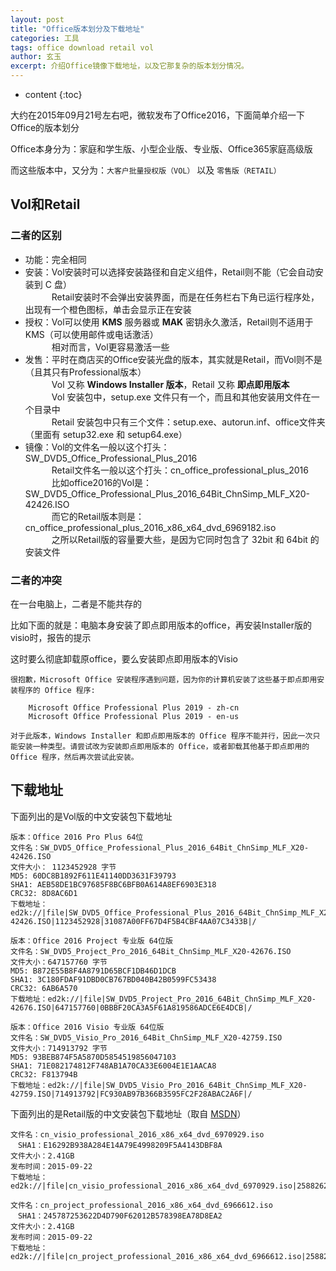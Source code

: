```yaml
---
layout: post
title: "Office版本划分及下载地址"
categories: 工具
tags: office download retail vol
author: 玄玉
excerpt: 介绍Office镜像下载地址，以及它那复杂的版本划分情况。
---
```


* content
{:toc}


大约在2015年09月21号左右吧，微软发布了Office2016，下面简单介绍一下Office的版本划分

Office本身分为：家庭和学生版、小型企业版、专业版、Office365家庭高级版

而这些版本中，又分为：`大客户批量授权版（VOL）` 以及 `零售版（RETAIL）`

## Vol和Retail

### 二者的区别

* 功能：完全相同
* 安装：Vol安装时可以选择安装路径和自定义组件，Retail则不能（它会自动安装到 C 盘）<br/>
　　　Retail安装时不会弹出安装界面，而是在任务栏右下角已运行程序处，出现有一个橙色图标，单击会显示正在安装
* 授权：Vol可以使用 **KMS** 服务器或 **MAK** 密钥永久激活，Retail则不适用于KMS（可以使用邮件或电话激活）<br/>
　　　相对而言，Vol更容易激活一些
* 发售：平时在商店买的Office安装光盘的版本，其实就是Retail，而Vol则不是（且其只有Professional版本）<br/>
　　　Vol 又称 **Windows Installer 版本**，Retail 又称 **即点即用版本**<br/>
　　　Vol 安装包中，setup.exe 文件只有一个，而且和其他安装用文件在一个目录中<br/>
　　　Retail 安装包中只有三个文件：setup.exe、autorun.inf、office文件夹（里面有 setup32.exe 和 setup64.exe）
* 镜像：Vol的文件名一般以这个打头：SW_DVD5_Office_Professional_Plus_2016<br/>
　　　Retail文件名一般以这个打头：cn_office_professional_plus_2016<br/>
　　　比如office2016的Vol是：SW_DVD5_Office_Professional_Plus_2016_64Bit_ChnSimp_MLF_X20-42426.ISO<br/>
　　　而它的Retail版本则是：cn_office_professional_plus_2016_x86_x64_dvd_6969182.iso<br/>
　　　之所以Retail版的容量要大些，是因为它同时包含了 32bit 和 64bit 的安装文件

### 二者的冲突

在一台电脑上，二者是不能共存的

比如下面的就是：电脑本身安装了即点即用版本的office，再安装Installer版的visio时，报告的提示

这时要么彻底卸载原office，要么安装即点即用版本的Visio

```
很抱歉，Microsoft Office 安装程序遇到问题，因为你的计算机安装了这些基于即点即用安装程序的 Office 程序:

    Microsoft Office Professional Plus 2019 - zh-cn
    Microsoft Office Professional Plus 2019 - en-us

对于此版本，Windows Installer 和即点即用版本的 Office 程序不能并行，因此一次只能安装一种类型。请尝试改为安装即点即用版本的 Office，或者卸载其他基于即点即用的 Office 程序，然后再次尝试此安装。
```

## 下载地址

下面列出的是Vol版的中文安装包下载地址

```
版本：Office 2016 Pro Plus 64位
文件名：SW_DVD5_Office_Professional_Plus_2016_64Bit_ChnSimp_MLF_X20-42426.ISO
文件大小： 1123452928 字节
MD5: 60DC8B1892F611E41140DD3631F39793
SHA1: AEB58DE1BC97685F8BC6BFB0A614A8EF6903E318
CRC32: 8D8AC6D1
下载地址：ed2k://|file|SW_DVD5_Office_Professional_Plus_2016_64Bit_ChnSimp_MLF_X20-42426.ISO|1123452928|31087A00FF67D4F5B4CBF4AA07C3433B|/
```

```
版本：Office 2016 Project 专业版 64位版
文件名：SW_DVD5_Project_Pro_2016_64Bit_ChnSimp_MLF_X20-42676.ISO
文件大小：647157760 字节
MD5: B872E55B8F4A8791D65BCF1DB46D1DCB
SHA1: 3C180FDAF91DBD0CB767BD040B42B0599FC53438
CRC32: 6AB6A570
下载地址：ed2k://|file|SW_DVD5_Project_Pro_2016_64Bit_ChnSimp_MLF_X20-42676.ISO|647157760|0BBBF20CA3A5F61A819586ADCE6E4DCB|/
```

```
版本：Office 2016 Visio 专业版 64位版
文件名：SW_DVD5_Visio_Pro_2016_64Bit_ChnSimp_MLF_X20-42759.ISO
文件大小：714913792 字节
MD5: 93BEB874F5A5870D5854519856047103
SHA1: 71E082174812F748AB1A70CA33E6004E1E1AACA8
CRC32: F813794B
下载地址：ed2k://|file|SW_DVD5_Visio_Pro_2016_64Bit_ChnSimp_MLF_X20-42759.ISO|714913792|FC930AB97B366B3595FC2F28ABAC2A6F|/
```

下面列出的是Retail版的中文安装包下载地址（取自 [MSDN](https://msdn.itellyou.cn/)）

```
文件名：cn_visio_professional_2016_x86_x64_dvd_6970929.iso
　SHA1：E16292B938A284E14A79E4998209F5A4143DBF8A
文件大小：2.41GB
发布时间：2015-09-22
下载地址：ed2k://|file|cn_visio_professional_2016_x86_x64_dvd_6970929.iso|2588262400|52A997F3AF4E40B896C8E4677CF10E90|/
```

```
文件名：cn_project_professional_2016_x86_x64_dvd_6966612.iso
　SHA1：245787253622D4D790F62012B578398EA78D8EA2
文件大小：2.41GB
发布时间：2015-09-22
下载地址：ed2k://|file|cn_project_professional_2016_x86_x64_dvd_6966612.iso|2588266496|DEF65A0A9B12D8A8B734528800F625D5|/
```